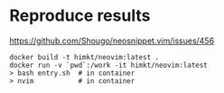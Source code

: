 # Reproduce results

https://github.com/Shougo/neosnippet.vim/issues/456

```
docker build -t himkt/neovim:latest .
docker run -v `pwd`:/work -it himkt/neovim:latest
> bash entry.sh  # in container
> nvim           # in container
```
